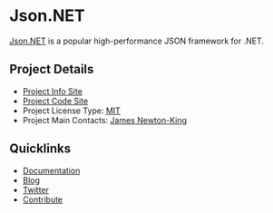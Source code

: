 # Json.NET

[Json.NET](https://www.newtonsoft.com/json) is a popular high-performance JSON framework for .NET.

## Project Details

* [Project Info Site](https://www.newtonsoft.com/json)
* [Project Code Site](https://github.com/JamesNK/Newtonsoft.Json)
* Project License Type: [MIT](https://github.com/JamesNK/Newtonsoft.Json/blob/master/LICENSE.md)
* Project Main Contacts: [James Newton-King](https://github.com/JamesNK)

## Quicklinks

* [Documentation](https://www.newtonsoft.com/json/help)
* [Blog](http://james.newtonking.com/)
* [Twitter](https://twitter.com/JamesNK)
* [Contribute](https://github.com/JamesNK/Newtonsoft.Json/blob/master/CONTRIBUTING.md)
